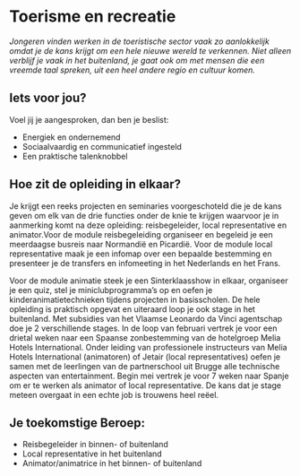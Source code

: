 # Toerisme en recreatie

_Jongeren vinden werken in de toeristische sector vaak zo aanlokkelijk omdat je de kans krijgt om een hele nieuwe wereld te verkennen. Niet alleen verblijf je vaak in het buitenland, je gaat ook om met mensen die een vreemde taal spreken, uit een heel andere regio en cultuur komen._

## Iets voor jou?

Voel jij je aangesproken, dan ben je beslist:

* Energiek en ondernemend
* Sociaalvaardig en communicatief ingesteld
* Een praktische talenknobbel

## Hoe zit de opleiding in elkaar?

Je krijgt een reeks projecten en seminaries voorgeschoteld die je de kans geven om elk van de drie functies onder de knie te krijgen waarvoor je in aanmerking komt na deze opleiding: reisbegeleider, local representative en animator.Voor de module reisbegeleiding organiseer en begeleid je een meerdaagse busreis naar Normandië en Picardië. Voor de module local representative maak je een infomap over een bepaalde bestemming en presenteer je de transfers en infomeeting in het Nederlands en het Frans.

Voor de module animatie steek je een Sinterklaasshow in elkaar, organiseer je een quiz, stel je miniclubprogramma’s op en oefen je kinderanimatietechnieken tijdens projecten in basisscholen. De hele opleiding is praktisch opgevat en uiteraard loop je ook stage in het buitenland. Met subsidies van het Vlaamse Leonardo da Vinci agentschap doe je 2 verschillende stages. In de loop van februari vertrek je voor een drietal weken naar een Spaanse zonbestemming van de hotelgroep Melia Hotels International. Onder leiding van professionele instructeurs van Melia Hotels International (animatoren) of Jetair (local representatives) oefen je samen met de leerlingen van de partnerschool uit Brugge alle technische aspecten van entertainment. Begin mei vertrek je voor 7 weken naar Spanje om er te werken als animator of local representative. De kans dat je stage meteen overgaat in een echte job is trouwens heel reëel.

## Je toekomstige Beroep:

* Reisbegeleider in binnen- of buitenland
* Local representative in het buitenland
* Animator/animatrice in het binnen- of buitenland